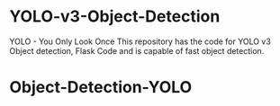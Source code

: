 # YOLO-v3-Object-Detection
YOLO - You Only Look Once
This repository has the code for YOLO v3 Object detection, Flask Code and is capable of fast object detection. 


# Object-Detection-YOLO
